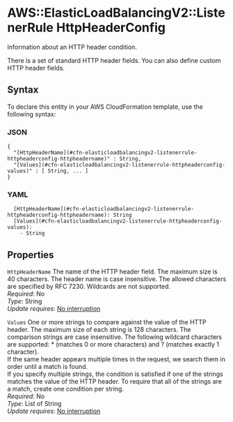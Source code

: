 # AWS::ElasticLoadBalancingV2::ListenerRule HttpHeaderConfig<a name="aws-properties-elasticloadbalancingv2-listenerrule-httpheaderconfig"></a>

Information about an HTTP header condition\.

There is a set of standard HTTP header fields\. You can also define custom HTTP header fields\.

## Syntax<a name="aws-properties-elasticloadbalancingv2-listenerrule-httpheaderconfig-syntax"></a>

To declare this entity in your AWS CloudFormation template, use the following syntax:

### JSON<a name="aws-properties-elasticloadbalancingv2-listenerrule-httpheaderconfig-syntax.json"></a>

```
{
  "[HttpHeaderName](#cfn-elasticloadbalancingv2-listenerrule-httpheaderconfig-httpheadername)" : String,
  "[Values](#cfn-elasticloadbalancingv2-listenerrule-httpheaderconfig-values)" : [ String, ... ]
}
```

### YAML<a name="aws-properties-elasticloadbalancingv2-listenerrule-httpheaderconfig-syntax.yaml"></a>

```
  [HttpHeaderName](#cfn-elasticloadbalancingv2-listenerrule-httpheaderconfig-httpheadername): String
  [Values](#cfn-elasticloadbalancingv2-listenerrule-httpheaderconfig-values): 
    - String
```

## Properties<a name="aws-properties-elasticloadbalancingv2-listenerrule-httpheaderconfig-properties"></a>

`HttpHeaderName`  <a name="cfn-elasticloadbalancingv2-listenerrule-httpheaderconfig-httpheadername"></a>
The name of the HTTP header field\. The maximum size is 40 characters\. The header name is case insensitive\. The allowed characters are specified by RFC 7230\. Wildcards are not supported\.  
*Required*: No  
*Type*: String  
*Update requires*: [No interruption](https://docs.aws.amazon.com/AWSCloudFormation/latest/UserGuide/using-cfn-updating-stacks-update-behaviors.html#update-no-interrupt)

`Values`  <a name="cfn-elasticloadbalancingv2-listenerrule-httpheaderconfig-values"></a>
One or more strings to compare against the value of the HTTP header\. The maximum size of each string is 128 characters\. The comparison strings are case insensitive\. The following wildcard characters are supported: \* \(matches 0 or more characters\) and ? \(matches exactly 1 character\)\.  
If the same header appears multiple times in the request, we search them in order until a match is found\.  
If you specify multiple strings, the condition is satisfied if one of the strings matches the value of the HTTP header\. To require that all of the strings are a match, create one condition per string\.  
*Required*: No  
*Type*: List of String  
*Update requires*: [No interruption](https://docs.aws.amazon.com/AWSCloudFormation/latest/UserGuide/using-cfn-updating-stacks-update-behaviors.html#update-no-interrupt)